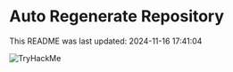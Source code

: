 # Auto Regenerate Repository

This README was last updated: 2024-11-16 17:41:04

 ![TryHackMe](https://tryhackme.com/badge/533634)